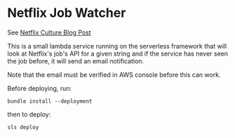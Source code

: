 # Netflix Job Watcher

See [Netflix Culture Blog Post](http://allcentury.github.io/2024/09/21/netflix-job-analysis/)

This is a small lambda service running on the serverless framework that will look at Netflix's job's API for a given string and
if the service has never seen the job before, it will send an email notification.

Note that the email must be verified in AWS console before this can work.

Before deploying, run:

```
bundle install --deployment
```

then to deploy:

```
sls deploy
```
